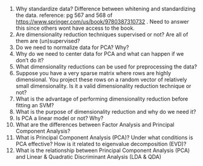 1. Why standardize data? Difference between whitening and standardizing the data.
reference: pg 567 and 568 of https://www.springer.com/us/book/9780387310732 . Need to answer this since others wont have access to the book. 
2. Are dimensionality reduction techniques supervised or not? Are all of them are (un)supervised? 
3. Do we need to normalize data for PCA? Why?
4. Why do we need to center data for PCA and what can happen if we don’t do it?
5. What dimensionality reductions can be used for preprocessing the data?
6. Suppose you have a very sparse matrix where rows are highly dimensional. You project these rows on a random vector of relatively small dimensionality. Is it a valid dimensionality reduction technique or not?
7. What is the advantage of performing dimensionality reduction before fitting an SVM?
8. What is the purpose of dimensionality reduction and why do we need it?
9. Is PCA a linear model or not? Why?
10. What are the differences between Factor Analysis and Principal Component Analysis?
11. What is Principal Component Analysis (PCA)? Under what conditions is PCA effective? How is it related to eigenvalue decomposition (EVD)?
12. What is the relationship between Principal Component Analysis (PCA) and Linear & Quadratic Discriminant Analysis (LDA & QDA)

